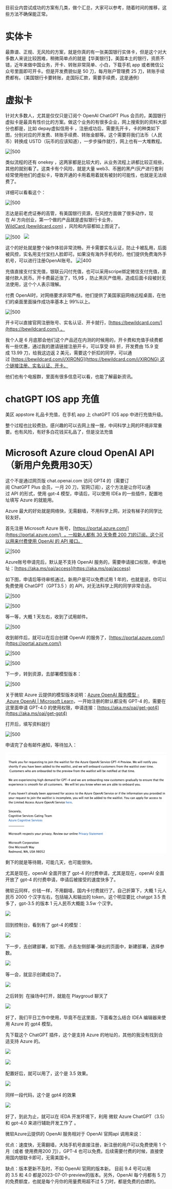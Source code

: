 目前业内尝试成功的方案有几类，做个汇总，大家可以参考，随着时间的推移，这些方法不确保能正常。

# 实体卡

最靠谱、正规、无风险的方案，就是你真的有一张美国银行实体卡，但是这个对大多数人来说比较困难，稍微简单点的就是【华美银行】，美国本土的银行，资质不错，近年来做中国业务，开卡、转账非常简单、小白，下载手机 app 或者微信公众号里面即可开卡。但是开发费貌似是 50 刀，每月账户管理费 25 刀，转账手续费都有。（美国银行卡要转账，走国际汇款，需要手续费，这是通例）

# 虚拟卡

针对大多数人，尤其是仅仅只是订阅个 OpenAI ChatGPT Plus 会员的，美国银行虚拟卡是最具有性价比的方案。做这个业务的有很多企业，网上搜索到的资料大部分也都是，比如 depay虚拟信用卡 ，注册成功后，需要先开卡，卡的种类如下图，分别对应的开发费、转账手续费、转账金额等。这个需要将我们法币（人民币）转换成 USTD（玩币的应该知道），一步步操作就行，网上也有一大堆教程。

![|500](https://alidocs.oss-cn-zhangjiakou.aliyuncs.com/res/Mp7ldGepEGavOBQN/img/9bb01d3a-366d-4ef1-9807-868092cd3faf.png)

类似流程的还有 onekey ，这两家都是比较大的，从业务流程上讲都比较正规些，其他的就别看了。这类卡有个风险，就是大量 web3、币圈的黑产/灰产进行套利经常使用他们的虚拟卡，导致开通的卡用着用着就有被封的可能性，也就是无法续费了。

详细可以看看这个：

![|500](https://alidocs.oss-cn-zhangjiakou.aliyuncs.com/res/Mp7ldGepEGavOBQN/img/1f45452a-8378-49b0-88f2-f25fb3dc7c93.png)

志达是前老虎证券的高管，有美国银行资源，在风控方面做了很多动作，现在 AI 方向创业，第一个做的产品就是虚拟银行卡业务，[WildCard (bewildcard.com)](https://bewildcard.com/card) ，风险和内容都如上图说了。

![|500](https://alidocs.oss-cn-zhangjiakou.aliyuncs.com/res/Mp7ldGepEGavOBQN/img/ec6e627e-e186-4ce0-aa01-e59f4978bec7.png)   ![](https://alidocs.oss-cn-zhangjiakou.aliyuncs.com/res/Mp7ldGepEGavOBQN/img/ac921378-5a75-4e42-aaa6-7cbd84271f38.png)

这个的好处就是整个操作体验非常流畅，开卡需要实名认证，防止卡被乱用，后面被风控，实名用支付宝扫人脸即可。如果没有海外手机号的，他们提供免费海外手机号，可以进行注册OpenAI账号。
![|400](https://alidocs.oss-cn-zhangjiakou.aliyuncs.com/res/Mp7ldGepEGavOBQN/img/98e40e61-3fc4-4b8b-820a-251f96285dec.png)

充值直接支付宝充值，银联云闪付充值，也可以采用scripe绑定微信支付充值，直接付款人民币。开卡费最近涨了，15,9$ ，防止黑灰产借用，造成后面卡段被封无法使用，这个个人表示理解。

付费 OpenAI时，对网络要求非常严格，他们提供了美国家庭网络远程桌面，在他们的桌面里面操作成功率基本上 99%以上。

![|500](https://alidocs.oss-cn-zhangjiakou.aliyuncs.com/res/Mp7ldGepEGavOBQN/img/6911f3f2-5f33-43e1-ae64-aa92223eb17d.png)

开卡可以直接官网注册账号、实名认证、开卡就行，[https://bewildcard.com/](https://bewildcard.com/) 。

我个人是 6 月底那会他们这个产品还在内测的时候用的，开卡费和充值手续费都有一些优惠，通过我的邀请链接注册开卡，可以享受 88 折，开发费由 15.9 变成 13.99 刀，给我这边返 2 美元，需要这个折扣的同学，可以通过 [https://bewildcard.com/i/XIRONG](https://bewildcard.com/i/XIRONG) 这个链接注册、实名认证、开卡。

他们也有个电报群，里面有很多信息可以看，也能了解最新资讯。

# chatGPT IOS app 充值

美区 appstore 礼品卡充值，在手机 app 上 chatGPT IOS app 中进行充值升级。

整个过程也比较费劲，感兴趣的可以去网上搜一搜，中间科学上网的环境非常重要。也有风险，有好多白花钱买礼品了，但是没法充值

# Microsoft Azure cloud OpenAI API（新用户免费用30天）

这个不是通过网页版 chat.openai.com 访问 GPT4 的（需要订阅 ChatGPT Plus 会员，一月 20 刀，官网订阅），这个方法是让你可以通过 API 的形式，使用 gpt-4 模型，申请后，可以使用 IDEa 的一些插件，配置地址填写 Azure 的就能用。

Azure 最大的好处就是网络快，无需翻墙，不用科学上网，对没有梯子的同学比较友好。

首先注册 Microsoft Azure 账号，[https://portal.azure.com/](https://portal.azure.com/)  ，一般新人都有 30 天免费 200 刀的订阅，这个可以用来付费使用 OpenAI 的 API 接口。

![|500](https://alidocs.oss-cn-zhangjiakou.aliyuncs.com/res/Mp7ldGepEGavOBQN/img/a4c01b5b-e2e9-41fd-bc4a-9e8cf57df864.png)

Azure账号申请完后，默认是不支持 OpenAI 服务的，需要申请接口权限，申请地址：[https://aka.ms/oai/access](https://aka.ms/oai/access)

如下图，申请后等待审核通过。新用户是可以免费试用 1 年的，也就是说，你可以免费使用 ChatGPT（GPT3.5 ）的 API，对无法科学上网的同学非常合适。

![|500](https://alidocs.oss-cn-zhangjiakou.aliyuncs.com/res/Mp7ldGepEGavOBQN/img/1cad7a28-007f-4000-abda-342eb47e0284.png)

![|500](https://alidocs.oss-cn-zhangjiakou.aliyuncs.com/res/Mp7ldGepEGavOBQN/img/803a12f7-e111-4b83-973e-a4f93ca718a3.png)

等一等，大概 1 天左右，收到了试用邮件。

![|500](https://alidocs.oss-cn-zhangjiakou.aliyuncs.com/res/Mp7ldGepEGavOBQN/img/a5abd49f-890d-4221-8891-a82045de20fd.png)

收到邮件后，就可以在后台创建 OpenAI 的服务了，[https://portal.azure.com/](https://portal.azure.com/)

![|500](https://alidocs.oss-cn-zhangjiakou.aliyuncs.com/res/Mp7ldGepEGavOBQN/img/8498d752-bf6e-43c8-a917-eeaf70fc8f02.png)

![|500](https://alidocs.oss-cn-zhangjiakou.aliyuncs.com/res/Mp7ldGepEGavOBQN/img/052d65c0-f20d-442f-bb8f-1505f734f0be.png)

下一步，转到资源，去部署模型版本：

![|500](https://alidocs.oss-cn-zhangjiakou.aliyuncs.com/res/Mp7ldGepEGavOBQN/img/e2342fc1-c616-454e-9a79-3dcb7cedb291.png)

关于微软 Azure 云提供的模型版本说明：[Azure OpenAI 服务模型 - Azure OpenAI | Microsoft Learn](https://learn.microsoft.com/zh-cn/azure/ai-services/openai/concepts/models)，一开始注册的默认都没有 GPT-4 的，需要在这里面申请 GPT-4.0 的使用权限，申请连接：[https://aka.ms/oai/get-gpt4](https://aka.ms/oai/get-gpt4)

打开后，填写资料就行

![|500](https://alidocs.oss-cn-zhangjiakou.aliyuncs.com/res/Mp7ldGepEGavOBQN/img/55228b7c-e6ee-4ec6-a483-2ca7f45eb23a.png)

申请完了会有邮件通知，等待加入：

![|500](attachment/Pasted%20image%2020230817213159.png)

剩下的就是等待期，可能几天，也可能很快。

尤其是现在，openAI 全面开放了 gpt-4 的付费申请，尤其是现在，openAI 全面开放了 gpt-4 的付费申请，申请后被接受的速度快多了。

微软云同样，价钱一样，不用翻墙，国内卡付费就行了。自己折算下，大概 1 元人民币 2000 个汉字左右，包括输入和输出的 token，这个明显要比 chatgpt 3.5 贵多了，gpt-3.5 的版本 1 元人民币大概能 3.5w 个汉字。

![](https://alidocs.oss-cn-zhangjiakou.aliyuncs.com/res/Mp7ldGepEGavOBQN/img/ed6845b1-9f75-448f-b77f-d7e7f9510a3d.png)

回到控制台，看到有了 gpt-4 的模型：

![](https://alidocs.oss-cn-zhangjiakou.aliyuncs.com/res/Mp7ldGepEGavOBQN/img/f5330103-7b14-4f67-9a27-2529bdb1ca63.png)

下一步，去创建部署，如下图，点击左侧部署-弹出的页面中，新建部署，选择参数。

![](https://alidocs.oss-cn-zhangjiakou.aliyuncs.com/res/Mp7ldGepEGavOBQN/img/07a2f48c-e32f-4b05-9690-aa311bc0a3b7.png)

等一会，就显示创建成功了。

![](https://alidocs.oss-cn-zhangjiakou.aliyuncs.com/res/Mp7ldGepEGavOBQN/img/edc33323-d434-40ba-88c0-1aabe5ee40ff.png)

之后转到  在操场中打开，就能在 Playgroud 聊天了

![](https://alidocs.oss-cn-zhangjiakou.aliyuncs.com/res/Mp7ldGepEGavOBQN/img/4eeb7154-844e-495f-9b48-d434b856991c.png)

好了，我们平日工作中使用，毕竟不在这里面，下面看怎么结合 IDEA 编辑器来使用 Azure 的 gpt4 模型。

先下载这个 ChatGPT 插件，这个是支持 Azure 的地址的，其他的我没有找到合适支持 Azure 的。

![](https://alidocs.oss-cn-zhangjiakou.aliyuncs.com/res/Mp7ldGepEGavOBQN/img/b4f6a326-d4d0-4eee-849d-436310722c86.png)

![](https://alidocs.oss-cn-zhangjiakou.aliyuncs.com/res/Mp7ldGepEGavOBQN/img/c368bebb-f65e-4303-8191-7b59d82e642b.png)

配置好后，就可以用了，这个是 3.5 效果。

![](https://alidocs.oss-cn-zhangjiakou.aliyuncs.com/res/Mp7ldGepEGavOBQN/img/82b4345f-6983-4d14-a745-b6292f1bc51c.png)

同样一段代码，这个是 gpt4 的效果

![](https://alidocs.oss-cn-zhangjiakou.aliyuncs.com/res/Mp7ldGepEGavOBQN/img/4bb52873-ae18-48b7-b1f1-1ea4fe14aaba.png)

好了，到此为止，就可以在 IEDA 开发环境下，利用 微软 Azure ChatGPT（3.5）和 gpt-4.0 来进行辅助开发工作了 。

微软Azure云提供的 OpenAI 服务相对于 OpenAI 官网api 调用来说：

优点：速度快，无需翻墙，大陆手机号直接注册，新注册的用户可以免费使用 1 个月（或者 使用费用200 刀），GPT-4 也可以免费。后续需要付费的时候，直接使用国内银联卡即可，无需美国卡。

缺点：版本更新不及时，不如 OpenAI 官网的版本新。 目前 9.4 号可以用的 3.5 和 4.0 都是2023-07-01-preview的版本。另外，OpenAI 每个月都有 5 刀的免费额度，也就是每个月你的用量费用超不过 5 刀时，都是免费的白嫖的。